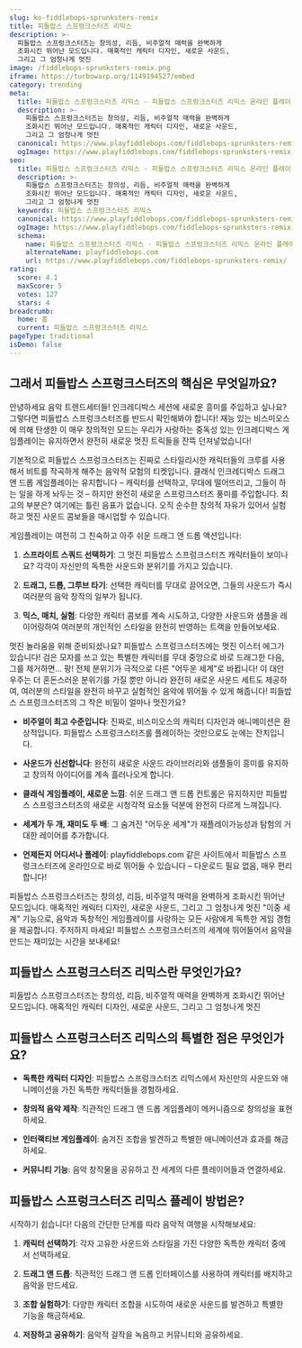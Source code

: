 ```yaml
---
slug: ko-fiddlebops-sprunksters-remix
title: 피들밥스 스프렁크스터즈 리믹스
description: >-
  피들밥스 스프렁크스터즈는 창의성, 리듬, 비주얼적 매력을 완벽하게 
  조화시킨 뛰어난 모드입니다. 매혹적인 캐릭터 디자인, 새로운 사운드, 
  그리고 그 엄청나게 멋진
image: /fiddlebops-sprunksters-remix.png
iframe: https://turbowarp.org/1149194527/embed
category: trending
meta:
  title: 피들밥스 스프렁크스터즈 리믹스 - 피들밥스 스프렁크스터즈 리믹스 온라인 플레이
  description: >-
    피들밥스 스프렁크스터즈는 창의성, 리듬, 비주얼적 매력을 완벽하게 
    조화시킨 뛰어난 모드입니다. 매혹적인 캐릭터 디자인, 새로운 사운드, 
    그리고 그 엄청나게 멋진
  canonical: https://www.playfiddlebops.com/fiddlebops-sprunksters-remix/
  ogImage: https://www.playfiddlebops.com/fiddlebops-sprunksters-remix.png
seo:
  title: 피들밥스 스프렁크스터즈 리믹스 - 피들밥스 스프렁크스터즈 리믹스 온라인 플레이
  description: >-
    피들밥스 스프렁크스터즈는 창의성, 리듬, 비주얼적 매력을 완벽하게 
    조화시킨 뛰어난 모드입니다. 매혹적인 캐릭터 디자인, 새로운 사운드, 
    그리고 그 엄청나게 멋진
  keywords: 피들밥스 스프렁크스터즈 리믹스
  canonical: https://www.playfiddlebops.com/fiddlebops-sprunksters-remix/
  ogImage: https://www.playfiddlebops.com/fiddlebops-sprunksters-remix.png
  schema:
    name: 피들밥스 스프렁크스터즈 리믹스 - 피들밥스 스프렁크스터즈 리믹스 온라인 플레이
    alternateName: playfiddlebops.com
    url: https://www.playfiddlebops.com/fiddlebops-sprunksters-remix/
rating:
  score: 4.1
  maxScore: 5
  votes: 127
  stars: 4
breadcrumb:
  home: 홈
  current: 피들밥스 스프렁크스터즈 리믹스
pageType: traditional
isDemo: false
---
```


## 그래서 피들밥스 스프렁크스터즈의 핵심은 무엇일까요?

안녕하세요 음악 트렌드세터들! 인크레디박스 세션에 새로운 흥미를 주입하고 싶나요? 그렇다면 피들밥스 스프렁크스터즈를 반드시 확인해봐야 합니다! 재능 있는 비스미오스에 의해 탄생한 이 매우 창의적인 모드는 우리가 사랑하는 중독성 있는 인크레디박스 게임플레이는 유지하면서 완전히 새로운 멋진 트릭들을 잔뜩 던져넣었습니다!

기본적으로 피들밥스 스프렁크스터즈는 진짜로 스타일리시한 캐릭터들의 크루를 사용해서 비트를 작곡하게 해주는 음악적 모험의 티켓입니다. 클래식 인크레디박스 드래그 앤 드롭 게임플레이는 유지합니다 – 캐릭터를 선택하고, 무대에 떨어뜨리고, 그들이 하는 일을 하게 놔두는 것 – 하지만 완전히 새로운 스프렁크스터즈 풍미를 주입합니다. 최고의 부분은? 여기에는 틀린 음표가 없습니다. 오직 순수한 창의적 자유가 있어서 실험하고 멋진 사운드 콤보들을 매시업할 수 있습니다.

게임플레이는 여전히 그 친숙하고 아주 쉬운 드래그 앤 드롭 액션입니다:

1. **스프라이트 스쿼드 선택하기**: 그 멋진 피들밥스 스프렁크스터즈 캐릭터들이 보이나요? 각각이 자신만의 독특한 사운드와 분위기를 가지고 있습니다.

2. **드래그, 드롭, 그루브 타기**: 선택한 캐릭터를 무대로 끌어오면, 그들의 사운드가 즉시 여러분의 음악 창작의 일부가 됩니다.

3. **믹스, 매치, 실험**: 다양한 캐릭터 콤보를 계속 시도하고, 다양한 사운드와 샘플을 레이어링하여 여러분의 개인적인 스타일을 완전히 반영하는 트랙을 만들어보세요.

멋진 놀라움을 위해 준비되셨나요? 피들밥스 스프렁크스터즈에는 멋진 이스터 에그가 있습니다! 검은 모자를 쓰고 있는 특별한 캐릭터를 무대 중앙으로 바로 드래그한 다음, 그를 제거하면... 팡! 전체 분위기가 극적으로 다른 "어두운 세계"로 바뀝니다! 이 대안 우주는 더 혼돈스러운 분위기를 가질 뿐만 아니라 완전히 새로운 사운드 세트도 제공하여, 여러분의 스타일을 완전히 바꾸고 실험적인 음악에 뛰어들 수 있게 해줍니다! 피들밥스 스프렁크스터즈의 그 작은 비밀이 얼마나 멋진가요?

- **비주얼이 최고 수준입니다**: 진짜로, 비스미오스의 캐릭터 디자인과 애니메이션은 환상적입니다. 피들밥스 스프렁크스터즈를 플레이하는 것만으로도 눈에는 잔치입니다.

- **사운드가 신선합니다**: 완전히 새로운 사운드 라이브러리와 샘플들이 흥미를 유지하고 창의적 아이디어를 계속 흘러나오게 합니다.

- **클래식 게임플레이, 새로운 느낌**: 쉬운 드래그 앤 드롭 컨트롤은 유지하지만 피들밥스 스프렁크스터즈의 새로운 시청각적 요소들 덕분에 완전히 다르게 느껴집니다.

- **세계가 두 개, 재미도 두 배**: 그 숨겨진 "어두운 세계"가 재플레이가능성과 탐험의 거대한 레이어를 추가합니다.

- **언제든지 어디서나 플레이**: playfiddlebops.com 같은 사이트에서 피들밥스 스프렁크스터즈에 온라인으로 바로 뛰어들 수 있습니다 – 다운로드 필요 없음, 매우 편리합니다!

피들밥스 스프렁크스터즈는 창의성, 리듬, 비주얼적 매력을 완벽하게 조화시킨 뛰어난 모드입니다. 매혹적인 캐릭터 디자인, 새로운 사운드, 그리고 그 엄청나게 멋진 "이중 세계" 기능으로, 음악과 독창적인 게임플레이를 사랑하는 모든 사람에게 독특한 게임 경험을 제공합니다. 주저하지 마세요! 피들밥스 스프렁크스터즈의 세계에 뛰어들어서 음악을 만드는 재미있는 시간을 보내세요!

## 피들밥스 스프렁크스터즈 리믹스란 무엇인가요?

피들밥스 스프렁크스터즈는 창의성, 리듬, 비주얼적 매력을 완벽하게 조화시킨 뛰어난 모드입니다. 매혹적인 캐릭터 디자인, 새로운 사운드, 그리고 그 엄청나게 멋진

## 피들밥스 스프렁크스터즈 리믹스의 특별한 점은 무엇인가요?

- **독특한 캐릭터 디자인**: 피들밥스 스프렁크스터즈 리믹스에서 자신만의 사운드와 애니메이션을 가진 독특한 캐릭터들을 경험하세요.

- **창의적 음악 제작**: 직관적인 드래그 앤 드롭 게임플레이 메커니즘으로 창의성을 표현하세요.

- **인터랙티브 게임플레이**: 숨겨진 조합을 발견하고 특별한 애니메이션과 효과를 해금하세요.

- **커뮤니티 기능**: 음악 창작물을 공유하고 전 세계의 다른 플레이어들과 연결하세요.

## 피들밥스 스프렁크스터즈 리믹스 플레이 방법은?

시작하기 쉽습니다! 다음의 간단한 단계를 따라 음악적 여행을 시작해보세요:

1. **캐릭터 선택하기**: 각자 고유한 사운드와 스타일을 가진 다양한 독특한 캐릭터 중에서 선택하세요.

2. **드래그 앤 드롭**: 직관적인 드래그 앤 드롭 인터페이스를 사용하여 캐릭터를 배치하고 음악을 만드세요.

3. **조합 실험하기**: 다양한 캐릭터 조합을 시도하여 새로운 사운드를 발견하고 특별한 기능을 해금하세요.

4. **저장하고 공유하기**: 음악적 걸작을 녹음하고 커뮤니티와 공유하세요.